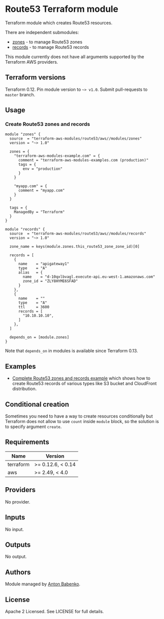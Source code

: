 # Route53 Terraform module

Terraform module which creates Route53 resources.

There are independent submodules:

* [zones](https://github.com/terraform-aws-modules/terraform-aws-route53/tree/master/modules/zones) - to manage Route53 zones
* [records](https://github.com/terraform-aws-modules/terraform-aws-route53/tree/master/modules/records) - to manage Route53 records

This module currently does not have all arguments supported by the Terraform AWS providers.


## Terraform versions

Terraform 0.12. Pin module version to `~> v1.0`. Submit pull-requests to `master` branch.


## Usage

### Create Route53 zones and records

```hcl
module "zones" {
  source  = "terraform-aws-modules/route53/aws//modules/zones"
  version = "~> 1.0"

  zones = {
    "terraform-aws-modules-example.com" = {
      comment = "terraform-aws-modules-examples.com (production)"
      tags = {
        env = "production"
      }
    }

    "myapp.com" = {
      comment = "myapp.com"
    }
  }

  tags = {
    ManagedBy = "Terraform"
  }
}

module "records" {
  source  = "terraform-aws-modules/route53/aws//modules/records"
  version = "~> 1.0"

  zone_name = keys(module.zones.this_route53_zone_zone_id)[0]

  records = [
    {
      name    = "apigateway1"
      type    = "A"
      alias   = {
        name    = "d-10qxlbvagl.execute-api.eu-west-1.amazonaws.com"
        zone_id = "ZLY8HYME6SFAD"
      }
    },
    {
      name    = ""
      type    = "A"
      ttl     = 3600
      records = [
        "10.10.10.10",
      ]
    },
  ]

  depends_on = [module.zones]
}
```

Note that `depends_on` in modules is available since Terraform 0.13.


## Examples

* [Complete Route53 zones and records example](https://github.com/terraform-aws-modules/terraform-aws-route53/tree/master/examples/complete) which shows how to create Route53 records of various types like S3 bucket and CloudFront distribution.


## Conditional creation

Sometimes you need to have a way to create resources conditionally but Terraform does not allow to use `count` inside `module` block, so the solution is to specify argument `create`.


<!-- BEGINNING OF PRE-COMMIT-TERRAFORM DOCS HOOK -->
## Requirements

| Name | Version |
|------|---------|
| terraform | >= 0.12.6, < 0.14 |
| aws | >= 2.49, < 4.0 |

## Providers

No provider.

## Inputs

No input.

## Outputs

No output.

<!-- END OF PRE-COMMIT-TERRAFORM DOCS HOOK -->

## Authors

Module managed by [Anton Babenko](https://github.com/antonbabenko).

## License

Apache 2 Licensed. See LICENSE for full details.
